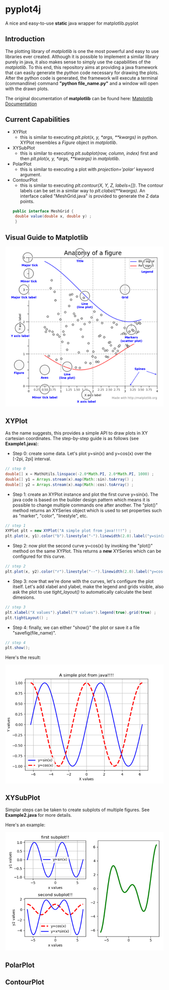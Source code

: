 # pyplot4j
A nice and easy-to-use __static__ java wrapper for matplotlib.pyplot

## Introduction

The plotting library of _matplotlib_ is one the most powerful and easy to use libraries ever created.
Although it is possible to implement a similar library purely in java, it also makes sense to simply use the capabilities of the *matplotlib*.
To this end, this repository aims at providing a java framework that can easily generate the _python_ code necessary for drawing the plots.
After the python code is generated, the framework will execute a terminal (commandline) command **"python file_name.py"** and a window will open with the drawn plots.

The original documentation of **matplotlib** can be found here: [Matplotlib Documentation](https://matplotlib.org/Matplotlib.pdf)

## Current Capabilities
* XYPlot
   * this is similar to executing _plt.plot(x, y, *args, **kwargs)_ in python. XYPlot resembles a _Figure_ object in _matplotlib_.
* XYSubPlot
   * this is similar to executing _plt.subplot(row, column, index)_ first and then _plt.plot(x, y, *args, **kwargs)_ in _matplotlib_.
* PolarPlot
   * this is similar to executing a plot with _projection='polar'_ keyword argument.
* ContourPlot
   * this is similar to executing _plt.contour(X, Y, Z, labels=[])_. The contour labels can be set in a similar way to _plt.clabel(**kwargs)_.
   An interface called "MeshGrid.java" is provided to generate the Z data points.
   ```java
   public interface MeshGrid {
	double value(double x, double y) ;
	}
   ```

## Visual Guide to Matplotlib

![visual guide of plot](./src/resources/pic2.png)

## XYPlot
As the name suggests, this provides a simple API to draw plots in XY cartesian coordinates.
The step-by-step guide is as follows (see __Example1.java__):

* Step 0: create some data. Let's plot y=sin(x) and y=cos(x) over the [-2pi, 2pi] interval.
```java
// step 0
double[] x = MathUtils.linspace(-2.0*Math.PI, 2.0*Math.PI, 1000) ;
double[] y1 = Arrays.stream(x).map(Math::sin).toArray() ;
double[] y2 = Arrays.stream(x).map(Math::cos).toArray() ;
```

* Step 1: create an XYPlot instance and plot the first curve y=sin(x). The java code is based on the builder design pattern which means it is possible to change multiple commands one after another.
The "plot()" method returns an XYSeries object which is used to set properties such as "marker", "color", "linestyle", etc.
```java
// step 1
XYPlot plt = new XYPlot("A simple plot from java!!!!") ;
plt.plot(x, y1).color("b").linestyle("-").linewidth(2.0).label("y=sin(x)") ;
```

* Step 2: now plot the second curve y=cos(x) by invoking the "plot()" method on the same XYPlot. This returns a __new__ XYSeries which can be configured for this curve.
```java
// step 2
plt.plot(x, y2).color("r").linestyle("--").linewidth(2.0).label("y=cos(x)") ;
```

* Step 3: now that we're done with the curves, let's configure the plot itself. Let's add xlabel and ylabel, make the legend and grids visible, also ask the plot to use _tight_layout()_ to automatically calculate the best dimesions.
```java
// step 3
plt.xlabel("X values").ylabel("Y values").legend(true).grid(true) ;
plt.tightLayout() ;
```

* Step 4: finally, we can either "show()" the plot or save it a file "savefig(file_name)".
```java
// step 4
plt.show();
```

Here's the result:

![examlpe of xy plot](./src/resources/pic1.png)

## XYSubPlot
Simplar steps can be taken to create subplots of multiple figures. See __Example2.java__ for more details.

Here's an example:

![examlpe of xy plot](./src/resources/pic3.png)

## PolarPlot


## ContourPlot


